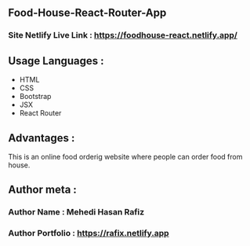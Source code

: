 ## Food-House-React-Router-App
### Site Netlify Live Link : https://foodhouse-react.netlify.app/

## Usage Languages :

- HTML
- CSS
- Bootstrap
- JSX
- React Router

## Advantages :
This is an online food orderig website where people can order food from house. 

## Author meta :
### Author Name : Mehedi Hasan Rafiz
### Author Portfolio : https://rafix.netlify.app
